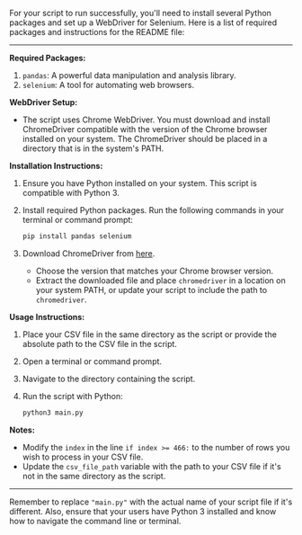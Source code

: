 For your script to run successfully, you'll need to install several Python packages and set up a WebDriver for Selenium. Here is a list of required packages and instructions for the README file:

---

**Required Packages:**
1. `pandas`: A powerful data manipulation and analysis library.
2. `selenium`: A tool for automating web browsers.

**WebDriver Setup:**
- The script uses Chrome WebDriver. You must download and install ChromeDriver compatible with the version of the Chrome browser installed on your system. The ChromeDriver should be placed in a directory that is in the system's PATH.

**Installation Instructions:**
1. Ensure you have Python installed on your system. This script is compatible with Python 3.
2. Install required Python packages. Run the following commands in your terminal or command prompt:

   ```bash
   pip install pandas selenium
   ```

3. Download ChromeDriver from [here](https://sites.google.com/a/chromium.org/chromedriver/downloads).
   - Choose the version that matches your Chrome browser version.
   - Extract the downloaded file and place `chromedriver` in a location on your system PATH, or update your script to include the path to `chromedriver`.

**Usage Instructions:**
1. Place your CSV file in the same directory as the script or provide the absolute path to the CSV file in the script.
2. Open a terminal or command prompt.
3. Navigate to the directory containing the script.
4. Run the script with Python:

   ```bash
   python3 main.py
   ```

**Notes:**
- Modify the `index` in the line `if index >= 466:` to the number of rows you wish to process in your CSV file.
- Update the `csv_file_path` variable with the path to your CSV file if it's not in the same directory as the script.

---

Remember to replace `"main.py"` with the actual name of your script file if it's different. Also, ensure that your users have Python 3 installed and know how to navigate the command line or terminal.